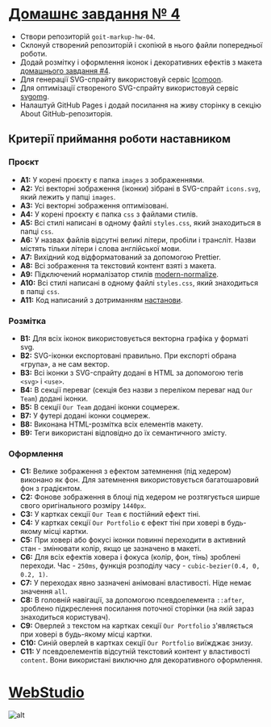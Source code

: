 # [Домашнє завдання № 4](https://oykss.github.io/goit-markup-hw-04/)

- Створи репозиторій `goit-markup-hw-04`.
- Склонуй створений репозиторій і скопіюй в нього файли попередньої роботи.
- Додай розмітку і оформлення іконок і декоративних ефектів з макета [домашнього завдання #4](https://www.figma.com/file/wuEpGhwCepGCOUw7mZFRac/Web-Studio-(Version-5.0)?type=design&node-id=297016-823&mode=design&t=HqslgV0OjDOknzIj-0).
- Для генерації SVG-спрайту використовуй сервіс [Icomoon](https://icomoon.io/).
- Для оптимізації створеного SVG-спрайту використовуй сервіс [svgomg](https://jakearchibald.github.io/svgomg/).
- Налаштуй GitHub Pages і додай посилання на живу сторінку в секцію About GitHub-репозиторія.

## Критерії приймання роботи наставником

### Проєкт

- **A1:** У корені проєкту є папка `images` з зображеннями.
- **A2:** Усі векторні зображення (іконки) зібрані в SVG-спрайт `icons.svg`, який лежить у папці `images`.
- **A3:** Усі векторні зображення оптимізовані.
- **A4:** У корені проєкту є папка `css` з файлами стилів.
- **A5:** Всі стилі написані в одному файлі `styles.css`, який знаходиться в папці `css`.
- **A6:** У назвах файлів відсутні великі літери, пробіли і трансліт. Назви містять тільки літери і слова англійської мови.
- **A7:** Вихідний код відформатований за допомогою Prettier.
- **A8:** Всі зображення та текстовий контент взяті з макета.
- **A9:** Підключений нормалізатор стилів [modern-normalize](https://cdnjs.com/libraries/modern-normalize).
- **A10:** Всі стилі написані в одному файлі `styles.css`, який знаходиться в папці `css`.
- **A11:** Код написаний з дотриманням [настанови](https://codeguide.co/).

### Розмітка

- **B1:** Для всіх іконок використовується векторна графіка у форматі svg.
- **B2:** SVG-іконки експортовані правильно. При експорті обрана «група», а не сам вектор.
- **B3:** Всі іконки з SVG-спрайту додані в HTML за допомогою тегів `<svg>` і `<use>`.
- **B4:** В секції переваг (секція без назви з переліком переваг над `Our Team`) додані іконки.
- **B5:** В секції `Our Team` додані іконки соцмереж.
- **B7:** У футері додані іконки соцмереж.
- **B8:** Виконана HTML-розмітка всіх елементів макету.
- **B9:** Теги використані відповідно до їх семантичного змісту.

### Оформлення

- **C1:** Велике зображення з ефектом затемнення (під хедером) виконано як фон. Для затемнення використовується багатошаровий фон з градієнтом.
- **C2:** Фонове зображення в блоці під хедером не розтягується ширше свого оригінального розміру `1440px`.
- **C3:** У картках секції `Our Team` є постійний ефект тіні.
- **C4:** У картках секції `Our Portfolio` є ефект тіні при ховері в будь-якому місці картки.
- **C5:** При ховері або фокусі іконки повинні переходити в активний стан - змінювати колір, якщо це зазначено в макеті.
- **C6:** Для всіх ефектів ховера і фокуса (колір, фон, тінь) зроблені переходи. Час - `250ms`, функція розподілу часу - `cubic-bezier(0.4, 0, 0.2, 1)`.
- **C7:** У переходах явно зазначені анімовані властивості. Ніде немає значення `all`.
- **C8:** В головній навігації, за допомогою псевдоелемента `::after`, зроблено підкреслення посилання поточної сторінки (на якій зараз знаходиться користувач).
- **C9:** Оверлей з текстом на картках секції `Our Portfolio` з'являється при ховері в будь-якому місці картки.
- **C10:** Синій оверлей в картках секції `Our Portfolio` виїжджає знизу.
- **C11:** У псевдоелементів відсутній текстовий контент у властивості `content`. Вони використані виключно для декоративного оформлення.
  
# [WebStudio](https://oykss.github.io/goit-markup-hw-04/)

![alt]()
